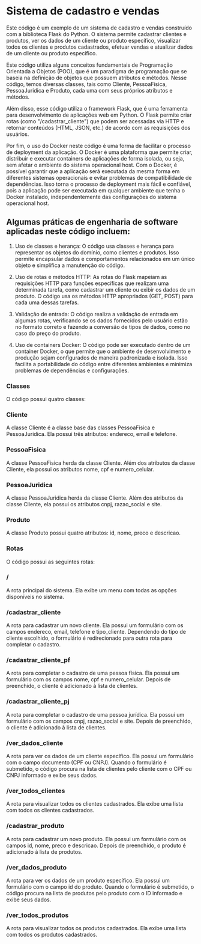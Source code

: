 
# Sistema de cadastro e vendas
Este código é um exemplo de um sistema de cadastro e vendas construído com a biblioteca Flask do Python. O sistema permite cadastrar clientes e produtos, ver os dados de um cliente ou produto específico, visualizar todos os clientes e produtos cadastrados, efetuar vendas e atualizar dados de um cliente ou produto específico.

Este código utiliza alguns conceitos fundamentais de Programação Orientada a Objetos (POO), que é um paradigma de programação que se baseia na definição de objetos que possuem atributos e métodos. Nesse código, temos diversas classes, tais como Cliente, PessoaFisica, PessoaJuridica e Produto, cada uma com seus próprios atributos e métodos.

Além disso, esse código utiliza o framework Flask, que é uma ferramenta para desenvolvimento de aplicações web em Python. O Flask permite criar rotas (como "/cadastrar_cliente") que podem ser acessadas via HTTP e retornar conteúdos (HTML, JSON, etc.) de acordo com as requisições dos usuários.

Por fim, o uso do Docker neste código é uma forma de facilitar o processo de deployment da aplicação. O Docker é uma plataforma que permite criar, distribuir e executar containers de aplicações de forma isolada, ou seja, sem afetar o ambiente do sistema operacional host. Com o Docker, é possível garantir que a aplicação será executada da mesma forma em diferentes sistemas operacionais e evitar problemas de compatibilidade de dependências. Isso torna o processo de deployment mais fácil e confiável, pois a aplicação pode ser executada em qualquer ambiente que tenha o Docker instalado, independentemente das configurações do sistema operacional host.

## Algumas práticas de engenharia de software aplicadas neste código incluem:
    
1.  Uso de classes e herança: O código usa classes e herança para representar os objetos do domínio, como clientes e produtos. Isso permite encapsular dados e comportamentos relacionados em um único objeto e simplifica a manutenção do código.
    
2.  Uso de rotas e métodos HTTP: As rotas do Flask mapeiam as requisições HTTP para funções específicas que realizam uma determinada tarefa, como cadastrar um cliente ou exibir os dados de um produto. O código usa os métodos HTTP apropriados (GET, POST) para cada uma dessas tarefas.
    
3.  Validação de entrada: O código realiza a validação de entrada em algumas rotas, verificando se os dados fornecidos pelo usuário estão no formato correto e fazendo a conversão de tipos de dados, como no caso do preço do produto.
    
4.  Uso de containers Docker: O código pode ser executado dentro de um container Docker, o que permite que o ambiente de desenvolvimento e produção sejam configurados de maneira padronizada e isolada. Isso facilita a portabilidade do código entre diferentes ambientes e minimiza problemas de dependências e configurações.

### Classes
O código possui quatro classes:

### Cliente
A classe Cliente é a classe base das classes PessoaFisica e PessoaJuridica. Ela possui três atributos: endereco, email e telefone.

### PessoaFisica
A classe PessoaFisica herda da classe Cliente. Além dos atributos da classe Cliente, ela possui os atributos nome, cpf e numero_celular.

### PessoaJuridica
A classe PessoaJuridica herda da classe Cliente. Além dos atributos da classe Cliente, ela possui os atributos cnpj, razao_social e site.

### Produto
A classe Produto possui quatro atributos: id, nome, preco e descricao.

### Rotas
O código possui as seguintes rotas:

### /
A rota principal do sistema. Ela exibe um menu com todas as opções disponíveis no sistema.

### /cadastrar_cliente
A rota para cadastrar um novo cliente. Ela possui um formulário com os campos endereco, email, telefone e tipo_cliente. Dependendo do tipo de cliente escolhido, o formulário é redirecionado para outra rota para completar o cadastro.

### /cadastrar_cliente_pf
A rota para completar o cadastro de uma pessoa física. Ela possui um formulário com os campos nome, cpf e numero_celular. Depois de preenchido, o cliente é adicionado à lista de clientes.

### /cadastrar_cliente_pj
A rota para completar o cadastro de uma pessoa jurídica. Ela possui um formulário com os campos cnpj, razao_social e site. Depois de preenchido, o cliente é adicionado à lista de clientes.

### /ver_dados_cliente
A rota para ver os dados de um cliente específico. Ela possui um formulário com o campo documento (CPF ou CNPJ). Quando o formulário é submetido, o código procura na lista de clientes pelo cliente com o CPF ou CNPJ informado e exibe seus dados.

### /ver_todos_clientes
A rota para visualizar todos os clientes cadastrados. Ela exibe uma lista com todos os clientes cadastrados.

### /cadastrar_produto
A rota para cadastrar um novo produto. Ela possui um formulário com os campos id, nome, preco e descricao. Depois de preenchido, o produto é adicionado à lista de produtos.

### /ver_dados_produto
A rota para ver os dados de um produto específico. Ela possui um formulário com o campo id do produto. Quando o formulário é submetido, o código procura na lista de produtos pelo produto com o ID informado e exibe seus dados.

### /ver_todos_produtos
A rota para visualizar todos os produtos cadastrados. Ela exibe uma lista com todos os produtos cadastrados.

